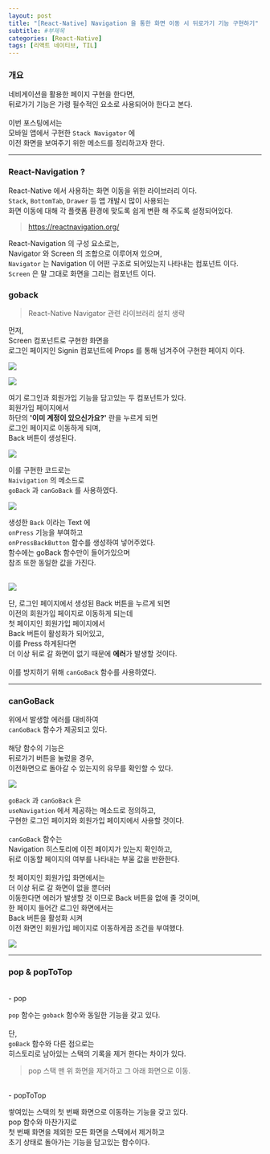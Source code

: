 ```yaml
---
layout: post
title: "[React-Native] Navigation 을 통한 화면 이동 시 뒤로가기 기능 구현하기"
subtitle: #부제목
categories: [React-Native]
tags: [리액트 네이티브, TIL]
---
```


### 개요

네비게이션을 활용한 페이지 구현을 한다면,<br>
뒤로가기 기능은 가령 필수적인 요소로 사용되어야 한다고 본다.<br><br>
이번 포스팅에서는<br>
모바일 앱에서 구현한 `Stack Navigator` 에<br>
이전 화면을 보여주기 위한 메소드를 정리하고자 한다.

---

### React-Navigation ?

React-Native 에서 사용하는 화면 이동을 위한 라이브러리 이다.<br>
`Stack`, `BottomTab`, `Drawer` 등 앱 개발시 많이 사용되는<br>
화면 이동에 대해 각 플랫폼 환경에 맞도록 쉽게 변환 해 주도록 설정되어있다.

> <https://reactnavigation.org/>

React-Navigation 의 구성 요소로는,<br>
Navigator 와 Screen 의 조합으로 이루어져 있으며,<br>
`Navigator` 는 Navigation 이 어떤 구조로 되어있는지 나타내는 컴포넌트 이다.<br>
`Screen` 은 말 그대로 화면을 그리는 컴포넌트 이다.

### goback

> React-Native Navigator 관련 라이브러리 설치 생략

먼저,<br>
Screen 컴포넌트로 구현한 화면을<br>
로그인 페이지인 Signin 컴포넌트에 Props 를 통해 넘겨주어 구현한 페이지 이다.

![](https://img1.daumcdn.net/thumb/R1280x0/?scode=mtistory2&fname=https%3A%2F%2Fblog.kakaocdn.net%2Fdn%2FWUDob%2Fbtsl0lXPD1p%2FHkvuj5MBHSSBZwNJJaVJdK%2Fimg.png)

![](https://img1.daumcdn.net/thumb/R1280x0/?scode=mtistory2&fname=https%3A%2F%2Fblog.kakaocdn.net%2Fdn%2FcYICk0%2Fbtsl2nz5LHy%2FxCf1NfB8FGQztPDVP66tFk%2Fimg.png)

여기 로그인과 회원가입 기능을 담고있는 두 컴포넌트가 있다.<br>
회원가입 페이지에서<br>
하단의 **'이미 계정이 있으신가요?'** 란을 누르게 되면<br>
로그인 페이지로 이동하게 되며,<br>
Back 버튼이 생성된다.

![](https://blog.kakaocdn.net/dn/bECwtr/btsl6MToOMz/ckk3zppDqhp8kKGgCENOSk/img.gif)

이를 구현한 코드로는<br>
`Naivigation` 의 메소드로<bR>
`goBack` 과 `canGoBack` 를 사용하였다.<br>

![](https://img1.daumcdn.net/thumb/R1280x0/?scode=mtistory2&fname=https%3A%2F%2Fblog.kakaocdn.net%2Fdn%2FbHlcBO%2Fbtsl1ANtEP6%2FswLaNvWk4oy3C4P6hsSn7k%2Fimg.png)

생성한 `Back` 이라는 Text 에<bR>
`onPress` 기능을 부여하고<br>
`onPressBackButton` 함수를 생성하여 넣어주었다.<br>
함수에는 goBack 함수만이 들어가있으며<br>
참조 또한 동일한 값을 가진다.<br><Br>

![](https://blog.kakaocdn.net/dn/bIiZbc/btsl9u52YbM/HFyO8FP4IzEuuF57zYu4A0/img.gif)

단,
로그인 페이지에서 생성된 Back 버튼을 누르게 되면<br>
이전의 회원가입 페이지로 이동하게 되는데<br>
첫 페이지인 회원가입 페이지에서<br>
Back 버튼이 활성화가 되어있고,<br>
이를 Press 하게된다면<br>
더 이상 뒤로 갈 화면이 없기 때문에 **에러**가 발생할 것이다.
<br><br>
이를 방지하기 위해 `canGoBack` 함수를 사용하였다.

---

### canGoBack

위에서 발생할 에러를 대비하여<br>
`canGoBack` 함수가 제공되고 있다.<br><br>
해당 함수의 기능은<br>
뒤로가기 버튼을 눌렀을 경우,<br>
이전화면으로 돌아갈 수 있는지의 유무를 확인할 수 있다.

![](https://img1.daumcdn.net/thumb/R1280x0/?scode=mtistory2&fname=https%3A%2F%2Fblog.kakaocdn.net%2Fdn%2FbHlcBO%2Fbtsl1ANtEP6%2FswLaNvWk4oy3C4P6hsSn7k%2Fimg.png)

`goBack` 과 `canGoBack` 은<br>
`useNavigation` 에서 제공하는 메소드로 정의하고,<br>
구현한 로그인 페이지와 회원가입 페이지에서 사용할 것이다.<br>
<br>
`canGoBack` 함수는<br>
Navigation 히스토리에 이전 페이지가 있는지 확인하고,<br>
뒤로 이동할 페이지의 여부를 나타내는 부울 값을 반환한다.<br><br>
첫 페이지인 회원가입 화면에서는<br>
더 이상 뒤로 갈 화면이 없을 뿐더러<br>
이동한다면 에러가 발생할 것 이므로 Back 버튼을 없애 줄 것이며,<br>
한 페이지 들어간 로그인 화면에서는<br>
Back 버튼을 활성화 시켜<bR>
이전 화면인 회원가입 페이지로 이동하게끔 조건을 부여했다.

![](https://blog.kakaocdn.net/dn/bIiZbc/btsl9u52YbM/HFyO8FP4IzEuuF57zYu4A0/img.gif)

---

### pop & popToTop

<br>
- pop

`pop` 함수는 `goback` 함수와 동일한 기능을 갖고 있다.<br><br>
단,<br>
`goBack` 함수와 다른 점으로는<br>
히스토리로 남아있는 스택의 기록을 제거 한다는 차이가 있다.

> pop 스택 맨 위 화면을 제거하고 그 아래 화면으로 이동.

<br>
- popToTop

쌓여있는 스택의 첫 번째 화면으로 이동하는 기능을 갖고 있다.<br>
pop 함수와 마찬가지로<bR>
첫 번째 화면을 제외한 모든 화면을 스택에서 제거하고<br>
초기 상태로 돌아가는 기능을 담고있는 함수이다.
